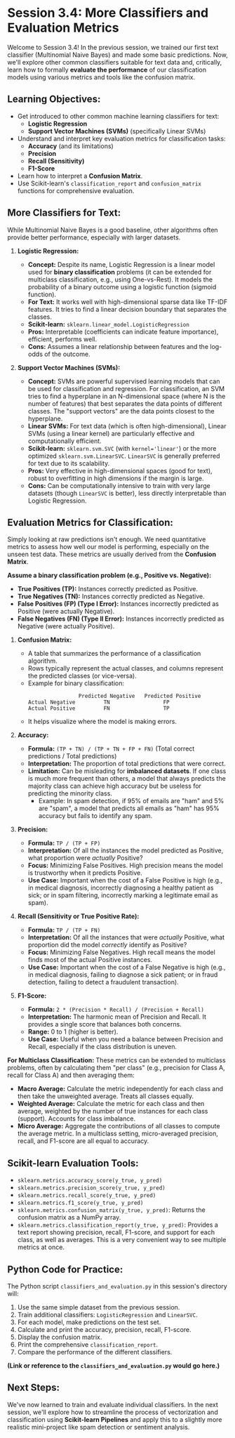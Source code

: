 # Session 3.4: More Classifiers and Evaluation Metrics

Welcome to Session 3.4! In the previous session, we trained our first text classifier (Multinomial Naive Bayes) and made some basic predictions. Now, we'll explore other common classifiers suitable for text data and, critically, learn how to formally **evaluate the performance** of our classification models using various metrics and tools like the confusion matrix.

## Learning Objectives:

*   Get introduced to other common machine learning classifiers for text:
    *   **Logistic Regression**
    *   **Support Vector Machines (SVMs)** (specifically Linear SVMs)
*   Understand and interpret key evaluation metrics for classification tasks:
    *   **Accuracy** (and its limitations)
    *   **Precision**
    *   **Recall (Sensitivity)**
    *   **F1-Score**
*   Learn how to interpret a **Confusion Matrix**.
*   Use Scikit-learn's `classification_report` and `confusion_matrix` functions for comprehensive evaluation.

## More Classifiers for Text:

While Multinomial Naive Bayes is a good baseline, other algorithms often provide better performance, especially with larger datasets.

1.  **Logistic Regression:**
    *   **Concept:** Despite its name, Logistic Regression is a linear model used for **binary classification** problems (it can be extended for multiclass classification, e.g., using One-vs-Rest). It models the probability of a binary outcome using a logistic function (sigmoid function).
    *   **For Text:** It works well with high-dimensional sparse data like TF-IDF features. It tries to find a linear decision boundary that separates the classes.
    *   **Scikit-learn:** `sklearn.linear_model.LogisticRegression`
    *   **Pros:** Interpretable (coefficients can indicate feature importance), efficient, performs well.
    *   **Cons:** Assumes a linear relationship between features and the log-odds of the outcome.

2.  **Support Vector Machines (SVMs):**
    *   **Concept:** SVMs are powerful supervised learning models that can be used for classification and regression. For classification, an SVM tries to find a hyperplane in an N-dimensional space (where N is the number of features) that best separates the data points of different classes. The "support vectors" are the data points closest to the hyperplane.
    *   **Linear SVMs:** For text data (which is often high-dimensional), Linear SVMs (using a linear kernel) are particularly effective and computationally efficient.
    *   **Scikit-learn:** `sklearn.svm.SVC` (with `kernel='linear'`) or the more optimized `sklearn.svm.LinearSVC`. `LinearSVC` is generally preferred for text due to its scalability.
    *   **Pros:** Very effective in high-dimensional spaces (good for text), robust to overfitting in high dimensions if the margin is large.
    *   **Cons:** Can be computationally intensive to train with very large datasets (though `LinearSVC` is better), less directly interpretable than Logistic Regression.

## Evaluation Metrics for Classification:

Simply looking at raw predictions isn't enough. We need quantitative metrics to assess how well our model is performing, especially on the unseen test data. These metrics are usually derived from the **Confusion Matrix**.

**Assume a binary classification problem (e.g., Positive vs. Negative):**
*   **True Positives (TP):** Instances correctly predicted as Positive.
*   **True Negatives (TN):** Instances correctly predicted as Negative.
*   **False Positives (FP) (Type I Error):** Instances incorrectly predicted as Positive (were actually Negative).
*   **False Negatives (FN) (Type II Error):** Instances incorrectly predicted as Negative (were actually Positive).

1.  **Confusion Matrix:**
    *   A table that summarizes the performance of a classification algorithm.
    *   Rows typically represent the actual classes, and columns represent the predicted classes (or vice-versa).
    *   Example for binary classification:
        ```
                        Predicted Negative   Predicted Positive
        Actual Negative         TN                 FP
        Actual Positive         FN                 TP
        ```
    *   It helps visualize where the model is making errors.

2.  **Accuracy:**
    *   **Formula:** `(TP + TN) / (TP + TN + FP + FN)` (Total correct predictions / Total predictions)
    *   **Interpretation:** The proportion of total predictions that were correct.
    *   **Limitation:** Can be misleading for **imbalanced datasets**. If one class is much more frequent than others, a model that always predicts the majority class can achieve high accuracy but be useless for predicting the minority class.
        *   Example: In spam detection, if 95% of emails are "ham" and 5% are "spam", a model that predicts all emails as "ham" has 95% accuracy but fails to identify any spam.

3.  **Precision:**
    *   **Formula:** `TP / (TP + FP)`
    *   **Interpretation:** Of all the instances the model predicted as Positive, what proportion were *actually* Positive?
    *   **Focus:** Minimizing False Positives. High precision means the model is trustworthy when it predicts Positive.
    *   **Use Case:** Important when the cost of a False Positive is high (e.g., in medical diagnosis, incorrectly diagnosing a healthy patient as sick; or in spam filtering, incorrectly marking a legitimate email as spam).

4.  **Recall (Sensitivity or True Positive Rate):**
    *   **Formula:** `TP / (TP + FN)`
    *   **Interpretation:** Of all the instances that were *actually* Positive, what proportion did the model *correctly* identify as Positive?
    *   **Focus:** Minimizing False Negatives. High recall means the model finds most of the actual Positive instances.
    *   **Use Case:** Important when the cost of a False Negative is high (e.g., in medical diagnosis, failing to diagnose a sick patient; or in fraud detection, failing to detect a fraudulent transaction).

5.  **F1-Score:**
    *   **Formula:** `2 * (Precision * Recall) / (Precision + Recall)`
    *   **Interpretation:** The harmonic mean of Precision and Recall. It provides a single score that balances both concerns.
    *   **Range:** 0 to 1 (higher is better).
    *   **Use Case:** Useful when you need a balance between Precision and Recall, especially if the class distribution is uneven.

**For Multiclass Classification:**
These metrics can be extended to multiclass problems, often by calculating them "per class" (e.g., precision for Class A, recall for Class A) and then averaging them:
*   **Macro Average:** Calculate the metric independently for each class and then take the unweighted average. Treats all classes equally.
*   **Weighted Average:** Calculate the metric for each class and then average, weighted by the number of true instances for each class (support). Accounts for class imbalance.
*   **Micro Average:** Aggregate the contributions of all classes to compute the average metric. In a multiclass setting, micro-averaged precision, recall, and F1-score are all equal to accuracy.

## Scikit-learn Evaluation Tools:

*   `sklearn.metrics.accuracy_score(y_true, y_pred)`
*   `sklearn.metrics.precision_score(y_true, y_pred)`
*   `sklearn.metrics.recall_score(y_true, y_pred)`
*   `sklearn.metrics.f1_score(y_true, y_pred)`
*   `sklearn.metrics.confusion_matrix(y_true, y_pred)`: Returns the confusion matrix as a NumPy array.
*   `sklearn.metrics.classification_report(y_true, y_pred)`: Provides a text report showing precision, recall, F1-score, and support for each class, as well as averages. This is a very convenient way to see multiple metrics at once.

## Python Code for Practice:

The Python script `classifiers_and_evaluation.py` in this session's directory will:
1.  Use the same simple dataset from the previous session.
2.  Train additional classifiers: `LogisticRegression` and `LinearSVC`.
3.  For each model, make predictions on the test set.
4.  Calculate and print the accuracy, precision, recall, F1-score.
5.  Display the confusion matrix.
6.  Print the comprehensive `classification_report`.
7.  Compare the performance of the different classifiers.

**(Link or reference to the `classifiers_and_evaluation.py` would go here.)**

## Next Steps:

We've now learned to train and evaluate individual classifiers. In the next session, we'll explore how to streamline the process of vectorization and classification using **Scikit-learn Pipelines** and apply this to a slightly more realistic mini-project like spam detection or sentiment analysis.
